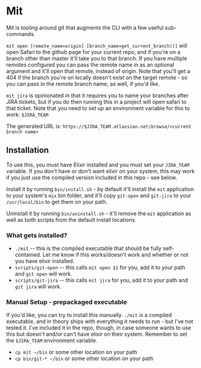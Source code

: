 # Mit

Mit is tooling around git that augments the CLI with a few useful sub-commands.

 `mit open [remote_name=origin] [branch_name=get_current_branch()]` will open Safari to the github page for your current repo, and if you're on a branch other than master it'll take you to that branch. If you have multiple remotes configured you can pass the remote name in as an optional argument and it'll open that remote, instead of origin. Note that you'll get a 404 if the branch you're on locally doesn't exist on the target remote - so you can pass in the remote branch name, as well, if you'd like.

 `mit jira` is opinionated in that it requires you to name your branches after JIRA tickets, but if you do then running this in a project will open safari to that ticket. Note that you need to set up an environment variable for this to work: `$JIRA_TEAM`

The generated URL is: `https://$JIRA_TEAM.atlassian.net/browse/<current branch name>`

## Installation

To use this, you must have Elixir installed and you must set your `JIRA_TEAM` variable. If you don't have or don't want elixir on your system, this may work if you just use the compiled version included in this repo - see below.

Install it by running `bin/install.sh` - by default it'll install the `mit` application to your system's `mix` bin folder, and it'll copy `git-open` and `git-jira` to your `/usr/local/bin` to get them on your path.

Uninstall it by running `bin/uninstall.sh` - it'll remove the `mit` application as well as both scripts from the default install locations.

### What gets installed?

* `./mit` -- this is the compiled executable that should be fully self-contained. Let me know if this works/doesn't work and whether or not you have elixir installed.
* `scripts/git-open` -- this calls `mit open $1` for you, add it to your path and `git open` will work.
* `scripts/git-jira` -- this calls `mit jira` for you, add it to your path and `git jira` will work.

### Manual Setup - prepackaged executable

If you'd like, you can try to install this manually. `./mit` is a compiled executable, and in theory ships with everything it needs to run - but I've not tested it. I've included it in the repo, though, in case someone wants to use this but doesn't and/or can't have elixir on their system. Remember to set the `$JIRA_TEAM` environment variable.

* `cp mit ~/bin` or some other location on your path
* `cp bin/git-* ~/bin` or some other location on your path

